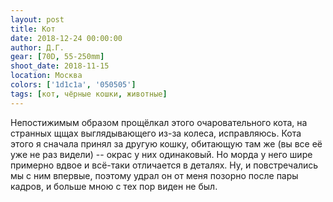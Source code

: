 ```yaml
---
layout: post
title: Кот
date: 2018-12-24 00:00:00
author: Д.Г.
gear: [70D, 55-250mm]
shoot_date: 2018-11-15
location: Москва
colors: ['1d1c1a', '050505']
tags: [кот, чёрные кошки, животные]
---
```

Непостижимым образом прощёлкал этого очаровательного кота, на странных щщах выглядывающего из-за колеса, исправляюсь. Кота этого я сначала принял за другую кошку, обитающую там же (вы все её уже не раз видели) -- окрас у них одинаковый. Но морда у него шире примерно вдвое и всё-таки отличается в деталях. Ну, и повстречались мы с ним впервые, поэтому удрал он от меня позорно после пары кадров, и больше мною с тех пор виден не был.
